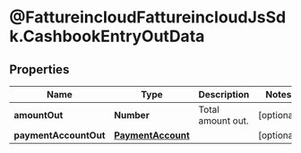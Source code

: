 # @FattureincloudFattureincloudJsSdk.CashbookEntryOutData

## Properties

Name | Type | Description | Notes
------------ | ------------- | ------------- | -------------
**amountOut** | **Number** | Total amount out. | [optional] 
**paymentAccountOut** | [**PaymentAccount**](PaymentAccount.md) |  | [optional] 


